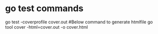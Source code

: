 # go test commands
go test -coverprofile cover.out
	#Below command to generate htmlfile
go tool cover -html=cover.out -o cover.html
